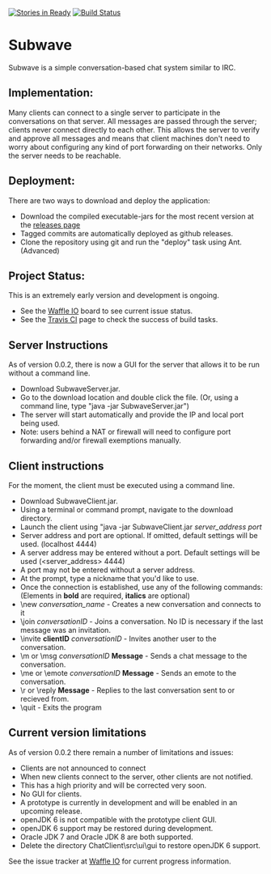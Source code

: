[![Stories in Ready](https://badge.waffle.io/tanndev/Subwave.png?label=ready&title=Ready)](https://waffle.io/tanndev/Subwave)
[![Build Status](https://travis-ci.org/tanndev/Subwave.svg?branch=master)](https://travis-ci.org/tanndev/Subwave)
# Subwave
Subwave is a simple conversation-based chat system similar to IRC.

## Implementation:
Many clients can connect to a single server to participate in the conversations on that server.
All messages are passed through the server; clients never connect directly to each other.
This allows the server to verify and approve all messages and means that client machines don't need to worry about
configuring any kind of port forwarding on their networks. Only the server needs to be reachable.

## Deployment:
There are two ways to download and deploy the application:
- Download the compiled executable-jars for the most recent version at the [releases page](www.github.com/tanndev/Subwave/releases)
 - Tagged commits are automatically deployed as github releases.
- Clone the repository using git and run the "deploy" task using Ant. (Advanced)

## Project Status:
This is an extremely early version and development is ongoing.
- See the [Waffle IO](https://waffle.io/tanndev/Subwave) board to see current issue status.
- See the [Travis CI](https://travis-ci.org/tanndev/Subwave) page to check the success of build tasks.

## Server Instructions
As of version 0.0.2, there is now a GUI for the server that allows it to be run without a command line.
- Download SubwaveServer.jar.
- Go to the download location and double click the file. (Or, using a command line, type "java -jar SubwaveServer.jar")
- The server will start automatically and provide the IP and local port being used.
- Note: users behind a NAT or firewall will need to configure port forwarding and/or firewall exemptions manually.

## Client instructions
For the moment, the client must be executed using a command line.
- Download SubwaveClient.jar.
- Using a terminal or command prompt, navigate to the download directory.
- Launch the client using "java -jar SubwaveClient.jar *server_address* *port*
 - Server address and port are optional. If omitted, default settings will be used. (localhost 4444)
 - A server address may be entered without a port. Default settings will be used (<server_address> 4444)
 - A port may not be entered without a server address.
- At the prompt, type a nickname that you'd like to use.
- Once the connection is established, use any of the following commands: (Elements in **bold** are required, **italics** are optional)
 - \new *conversation_name* - Creates a new conversation and connects to it
 - \join *conversationID* - Joins a conversation. No ID is necessary if the last message was an invitation.
 - \invite **clientID** *conversationID* - Invites another user to the conversation.
 - \m or \msg *conversationID* **Message** - Sends a chat message to the conversation.
 - \me or \emote *conversationID* **Message** - Sends an emote to the conversation.
 - \r or \reply **Message** - Replies to the last conversation sent to or recieved from.
 - \quit - Exits the program

## Current version limitations
As of version 0.0.2 there remain a number of limitations and issues:
- Clients are not announced to connect
 - When new clients connect to the server, other clients are not notified.
 - This has a high priority and will be corrected very soon.
- No GUI for clients.
 - A prototype is currently in development and will be enabled in an upcoming release.
- openJDK 6 is not compatible with the prototype client GUI.
 - openJDK 6 support may be restored during development.
 - Oracle JDK 7 and Oracle JDK 8 are both supported.
 - Delete the directory ChatClient\src\ui\gui to restore openJDK 6 support.

See the issue tracker at [Waffle IO](https://waffle.io/tanndev/Subwave) for current progress information.

